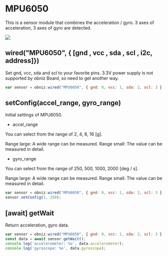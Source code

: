 # MPU6050

This is a sensor module that combines the acceleration / gyro. 
3 axes of acceleration, 3 axes of gyro are detected.

![](./image.jpg)

## wired("MPU6050", { [gnd , vcc , sda , scl , i2c, address]})
Set gnd, vcc, sda and scl to your favorite pins.
3.3V power supply is not supported by obniz Board, so need to get another way.


```javascript
var sensor = obniz.wired("MPU6050", { gnd: 0, vcc: 1, sda: 2, scl: 3 });
```

## setConfig(accel_range, gyro_range)

Initial settings of MPU6050.

- accel_range

You can select from the range of 2, 4, 8, 16 [g].

Range large: A wide range can be measured.
Range small: The value can be measured in detail.

- gyro_range

You can select from the range of 250, 500, 1000, 2000 [deg / s].

Range large: A wide range can be measured.
Range small: The value can be measured in detail.

```javascript
var sensor = obniz.wired("MPU6050", { gnd: 0, vcc: 1, sda: 2, scl: 3 });
sensor.setConfig(2, 250);
```

## [await] getWait

Return acceleration, gyro data.

```javascript
var sensor = obniz.wired("MPU6050", { gnd: 0, vcc: 1, sda: 2, scl: 3 });
const data = await sensor.getWait();
console.log('accelerometer: %o', data.accelerometer);
console.log('gyroscope: %o', data.gyroscope);
```